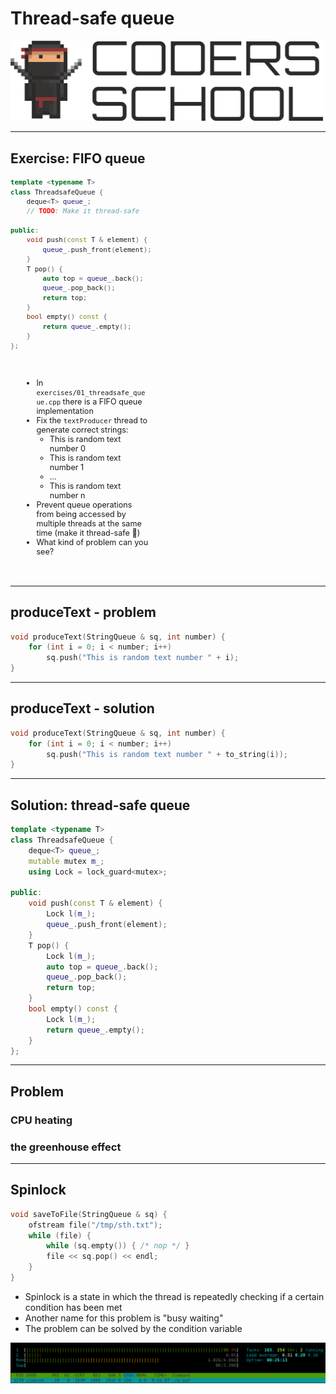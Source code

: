 <!-- .slide: data-background="#111111" -->

# Thread-safe queue

<a href="https://coders.school">
    <img width="500" src="../coders_school_logo.png" alt="Coders School" class="plain">
</a>

___

## Exercise: FIFO queue

<div class="multicolumn">

<div style="width: 50%; font-size: .9em;">

```cpp []
template <typename T>
class ThreadsafeQueue {
    deque<T> queue_;
    // TODO: Make it thread-safe

public:
    void push(const T & element) {
        queue_.push_front(element);
    }
    T pop() {
        auto top = queue_.back();
        queue_.pop_back();
        return top;
    }
    bool empty() const {
        return queue_.empty();
    }
};

```
<!-- .element: class="fragment fade-in" -->
</div>

<div style="width: 40%; padding: 20px; font-size: .9em;">

* <!-- .element: class="fragment fade-in" --> In <code>exercises/01_threadsafe_queue.cpp</code> there is a FIFO queue implementation
* <!-- .element: class="fragment fade-in" --> Fix the <code>textProducer</code> thread to generate correct strings:
  * <!-- .element: class="fragment fade-in" --> This is random text number 0
  * <!-- .element: class="fragment fade-in" --> This is random text number 1
  * <!-- .element: class="fragment fade-in" --> …
  * <!-- .element: class="fragment fade-in" --> This is random text number n
* <!-- .element: class="fragment fade-in" --> Prevent queue operations from being accessed by multiple threads at the same time (make it thread-safe 🙂)
* <!-- .element: class="fragment fade-in" --> What kind of problem can you see?

</div>

</div>

___
<!-- .slide: data-auto-animate -->

## produceText - problem
<!-- .element: data-id="title" -->

```cpp []
void produceText(StringQueue & sq, int number) {
    for (int i = 0; i < number; i++)
        sq.push("This is random text number " + i);
}
```
<!-- .element: data-id="box" -->

___
<!-- .slide: data-auto-animate -->

## produceText - solution
<!-- .element: data-id="title" -->

```cpp []
void produceText(StringQueue & sq, int number) {
    for (int i = 0; i < number; i++)
        sq.push("This is random text number " + to_string(i));
}

```
<!-- .element: data-id="box" -->

___
<!-- .slide: style="font-size: .9em" -->

## Solution: thread-safe queue

```cpp []
template <typename T>
class ThreadsafeQueue {
    deque<T> queue_;
    mutable mutex m_;
    using Lock = lock_guard<mutex>;

public:
    void push(const T & element) {
        Lock l(m_);
        queue_.push_front(element);
    }
    T pop() {
        Lock l(m_);
        auto top = queue_.back();
        queue_.pop_back();
        return top;
    }
    bool empty() const {
        Lock l(m_);
        return queue_.empty();
    }
};

```
<!-- .element: class="fragment fade-in" -->

___
<!-- .slide: data-background="../img/efekt_cieplarniany.jpg" data-background-opacity="0.5" -->
## Problem

### CPU heating

### the greenhouse effect

___

## Spinlock

```cpp []
void saveToFile(StringQueue & sq) {
    ofstream file("/tmp/sth.txt");
    while (file) {
        while (sq.empty()) { /* nop */ }
        file << sq.pop() << endl;
    }
}
```
<!-- .element: class="fragment fade-in" -->

* <!-- .element: class="fragment fade-in" --> Spinlock is a state in which the thread is repeatedly checking if a certain condition has been met
* <!-- .element: class="fragment fade-in" --> Another name for this problem is "busy waiting"
* <!-- .element: class="fragment fade-in" --> The problem can be solved by the condition variable

<img src="../img/aktywne_czekanie.png" alt="aktywne_czekanie" class="plain">
<!-- .element: class="fragment fade-in" -->
